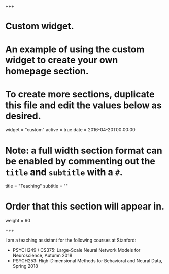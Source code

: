+++
# Custom widget.
# An example of using the custom widget to create your own homepage section.
# To create more sections, duplicate this file and edit the values below as desired.
widget = "custom"
active = true
date = 2016-04-20T00:00:00

# Note: a full width section format can be enabled by commenting out the `title` and `subtitle` with a `#`.
title = "Teaching"
subtitle = ""

# Order that this section will appear in.
weight = 60

+++

I am a teaching assistant for the following courses at Stanford:

* PSYCH249 / CS375: Large-Scale Neural Network Models for Neuroscience, Autumn 2018
* PSYCH253: High-Dimensional Methods for Behavioral and Neural Data, Spring 2018
